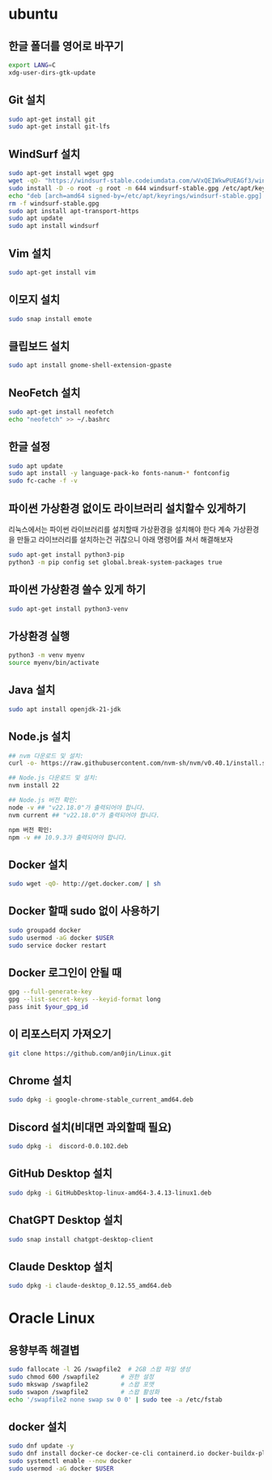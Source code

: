 # ubuntu
## 한글 폴더를 영어로 바꾸기

```bash
export LANG=C
xdg-user-dirs-gtk-update
```

## Git 설치

```bash
sudo apt-get install git
sudo apt-get install git-lfs
```

## WindSurf 설치

```bash
sudo apt-get install wget gpg
wget -qO- "https://windsurf-stable.codeiumdata.com/wVxQEIWkwPUEAGf3/windsurf.gpg" | gpg --dearmor > windsurf-stable.gpg
sudo install -D -o root -g root -m 644 windsurf-stable.gpg /etc/apt/keyrings/windsurf-stable.gpg
echo "deb [arch=amd64 signed-by=/etc/apt/keyrings/windsurf-stable.gpg] https://windsurf-stable.codeiumdata.com/wVxQEIWkwPUEAGf3/apt stable main" | sudo tee /etc/apt/sources.list.d/windsurf.list > /dev/null
rm -f windsurf-stable.gpg
sudo apt install apt-transport-https
sudo apt update
sudo apt install windsurf
```

## Vim 설치

```bash
sudo apt-get install vim
```

## 이모지 설치

```bash
sudo snap install emote
```

## 클립보드 설치

```bash
sudo apt install gnome-shell-extension-gpaste
```

## NeoFetch 설치

```bash
sudo apt-get install neofetch
echo "neofetch" >> ~/.bashrc
```

## 한글 설정

```bash
sudo apt update
sudo apt install -y language-pack-ko fonts-nanum-* fontconfig
sudo fc-cache -f -v
```

## 파이썬 가상환경 없이도 라이브러리 설치할수 있게하기

리눅스에서는 파이썬 라이브러리를 설치할때 가상환경을 설치해야 한다 계속 가상환경을 만들고 라이브러리를 설치하는건 귀찮으니 아래 명령어를 쳐서 해결해보자

```bash
sudo apt-get install python3-pip
python3 -m pip config set global.break-system-packages true
```

## 파이썬 가상환경 쓸수 있게 하기

```bash
sudo apt-get install python3-venv
```

## 가상환경 실행

```bash
python3 -m venv myenv
source myenv/bin/activate
```

## Java 설치

```bash
sudo apt install openjdk-21-jdk
```

## Node.js 설치

```bash
## nvm 다운로드 및 설치:
curl -o- https://raw.githubusercontent.com/nvm-sh/nvm/v0.40.1/install.sh | bash

## Node.js 다운로드 및 설치:
nvm install 22

## Node.js 버전 확인:
node -v ## "v22.18.0"가 출력되어야 합니다.
nvm current ## "v22.18.0"가 출력되어야 합니다.

npm 버전 확인:
npm -v ## 10.9.3가 출력되어야 합니다.
```

## Docker 설치

```bash
sudo wget -qO- http://get.docker.com/ | sh
```

## Docker 할때 sudo 없이 사용하기

```bash
sudo groupadd docker
sudo usermod -aG docker $USER
sudo service docker restart
```

## Docker 로그인이 안될 때

```bash
gpg --full-generate-key
gpg --list-secret-keys --keyid-format long
pass init $your_gpg_id
```

## 이 리포스터지 가져오기

```bash
git clone https://github.com/an0jin/Linux.git
```

## Chrome 설치

```bash
sudo dpkg -i google-chrome-stable_current_amd64.deb
```


## Discord 설치(비대면 과외할때 필요)

```bash
sudo dpkg -i  discord-0.0.102.deb
```

## GitHub Desktop 설치

```bash
sudo dpkg -i GitHubDesktop-linux-amd64-3.4.13-linux1.deb
```

## ChatGPT Desktop 설치

```bash
sudo snap install chatgpt-desktop-client
```

## Claude Desktop 설치

```bash
sudo dpkg -i claude-desktop_0.12.55_amd64.deb
```
# Oracle Linux

## 용향부족 해결볍

```bash
sudo fallocate -l 2G /swapfile2  # 2GB 스왑 파일 생성
sudo chmod 600 /swapfile2      # 권한 설정
sudo mkswap /swapfile2         # 스왑 포맷
sudo swapon /swapfile2         # 스왑 활성화
echo '/swapfile2 none swap sw 0 0' | sudo tee -a /etc/fstab
```

## docker 설치
```bash
sudo dnf update -y	
sudo dnf install docker-ce docker-ce-cli containerd.io docker-buildx-plugin docker-compose-plugin
sudo systemctl enable --now docker
sudo usermod -aG docker $USER
```




